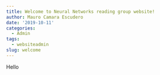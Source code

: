 ```yaml
---
title: Welcome to Neural Networks reading group website!
author: Mauro Camara Escudero
date: '2019-10-11'
categories:
  - Admin
tags:
  - websiteadmin
slug: welcome
---
```

Hello